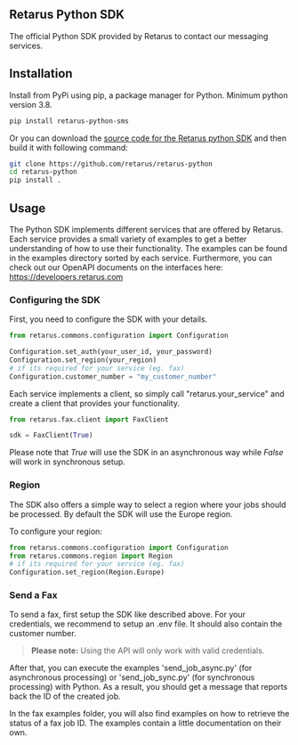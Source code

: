 ## Retarus Python SDK
The official Python SDK provided by Retarus to contact our messaging services.

## Installation
Install from PyPi using pip, a package manager for Python. Minimum python version 3.8.

```bash
pip install retarus-python-sms
```

Or you can download the [source code for the Retarus python SDK](https://github.com/retarus/retarus-python) and then build it with following command:
```bash
git clone https://github.com/retarus/retarus-python
cd retarus-python
pip install .
```

## Usage
The Python SDK implements different services that are offered by Retarus. Each service provides a small variety of examples to get a better understanding of how to use their functionality. The examples can be found in the examples directory sorted by each service. Furthermore, you can check out our OpenAPI documents on the interfaces here: https://developers.retarus.com

### Configuring the SDK
First, you need to configure the SDK with your details.
```python
from retarus.commons.configuration import Configuration

Configuration.set_auth(your_user_id, your_password)
Configuration.set_region(your_region)
# if its required for your service (eg. fax)
Configuration.customer_number = "my_customer_number"
```
Each service implements a client, so simply call "retarus.your_service" and create a client that provides your functionality.

```python
from retarus.fax.client import FaxClient

sdk = FaxClient(True)
```
Please note that *True* will use the SDK in an asynchronous way while *False* will work in synchronous setup.

### Region
The SDK also offers a simple way to select a region where your jobs should be processed. By default the SDK will use the Europe region.

To configure your region:
```python
from retarus.commons.configuration import Configuration
from retarus.commons.region import Region
# if its required for your service (eg. fax)
Configuration.set_region(Region.Europe)
```

### Send a Fax
To send a fax, first setup the SDK like described above. For your credentials, we recommend to setup an .env file. It should also contain the customer number. 
> **Please note:** Using the API will only work with valid credentials.

After that, you can execute the examples 'send_job_async.py' (for asynchronous processing) or 'send_job_sync.py' (for synchronous processing) with Python. As a result, you should get a message that reports back the ID of the created job.

In the fax examples folder, you will also find examples on how to retrieve the status of a fax job ID. The examples contain a little documentation on their own.

